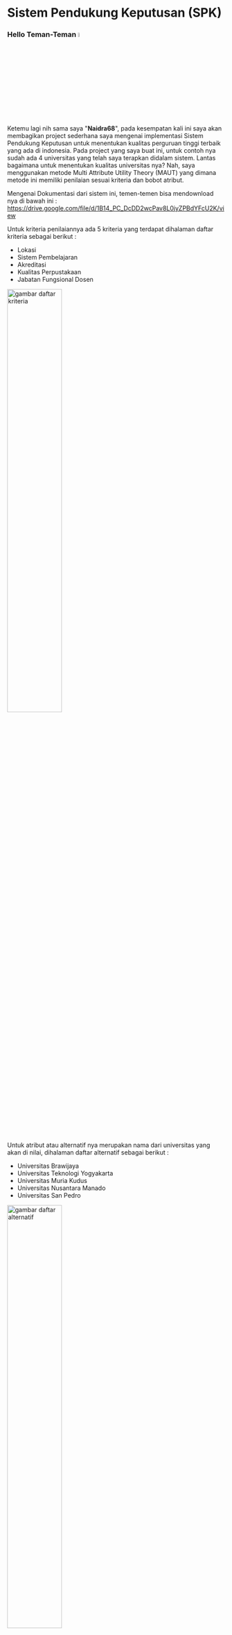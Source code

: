 # Sistem Pendukung Keputusan (SPK)
### Hello Teman-Teman <img src="https://media.giphy.com/media/hvRJCLFzcasrR4ia7z/giphy.gif" width="5%">
Ketemu lagi nih sama saya "<b>Naidra68</b>", pada kesempatan kali ini saya akan membagikan project sederhana saya mengenai implementasi Sistem Pendukung Keputusan untuk menentukan kualitas perguruan tinggi terbaik yang ada di indonesia. Pada project yang saya buat ini, untuk contoh nya sudah ada 4 universitas yang telah saya terapkan didalam sistem. Lantas bagaimana untuk menentukan kualitas universitas nya? Nah, saya menggunakan metode Multi Attribute Utility Theory (MAUT) yang dimana metode ini memiliki penilaian sesuai kriteria dan bobot atribut.

Mengenai Dokumentasi dari sistem ini, temen-temen bisa mendownload nya di bawah ini :
https://drive.google.com/file/d/1B14_PC_DcDD2wcPav8L0jyZPBdYFcU2K/view

Untuk kriteria penilaiannya ada 5 kriteria yang terdapat dihalaman daftar kriteria sebagai berikut :
- Lokasi
- Sistem Pembelajaran
- Akreditasi
- Kualitas Perpustakaan
- Jabatan Fungsional Dosen

<img src="https://i.imgur.com/kJqT5aa.png" width="50%" alt="gambar daftar kriteria">

Untuk atribut atau alternatif nya merupakan nama dari universitas yang akan di nilai, dihalaman daftar alternatif sebagai berikut :
- Universitas Brawijaya
- Universitas Teknologi Yogyakarta
- Universitas Muria Kudus
- Universitas Nusantara Manado
- Universitas San Pedro

<img src="https://i.imgur.com/yq7n6ml.png" width="50%" alt="gambar daftar alternatif">

Persyaratan yang diperlukan untuk menjalankan project SPK
- <img src="https://i.imgur.com/C7WQ0wt.pngXAMPP" width="1.5%"> XAMPP ( <a href="https://www.apachefriends.org/download.html">Download<a/> )
- <img src="https://i.imgur.com/AnZaG8D.gif" width="1.5%"> Visual Studio Code ( <a href="https://code.visualstudio.com">Download<a/> )
- <img src="https://i.imgur.com/llrYYcX.gif" width="1.5%"> Browser ( Bisa gunakan : Google Chrome, Firefox, Edge, Opera, etc)

Bahasa yang digunakan untuk membuat project SPK
- HTML
- CSS/SCSS
- PHP
- MYSQL

Temen-temen bisa clone git nya dengan memasukkan perintah dibawah ini ke dalam git bash teman-teman

```bash
git clone https://github.com/naidra68/spk.git
```
Atau temen-temen yang belum tau mengenai git, bisa langsung download saja data nya dengan mengklik code lalu download zip.

Terima kasih sudah berkunjung 😀, silahkan buat temen-temen untuk menggunakan project ini untuk tugas Sekolah/Kuliah/TA
mohon untuk tidak menghilangkan copyright nya ya temen-temen. Terima Kasih. Kita ketemu lagi diproject selanjutnya 😉
